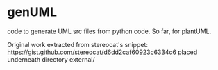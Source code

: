 # genUML
code to generate UML src files from python code. So far, for plantUML.

Original work extracted from stereocat's snippet: https://gist.github.com/stereocat/d6dd2caf60923c6334c6 placed underneath directory external/
